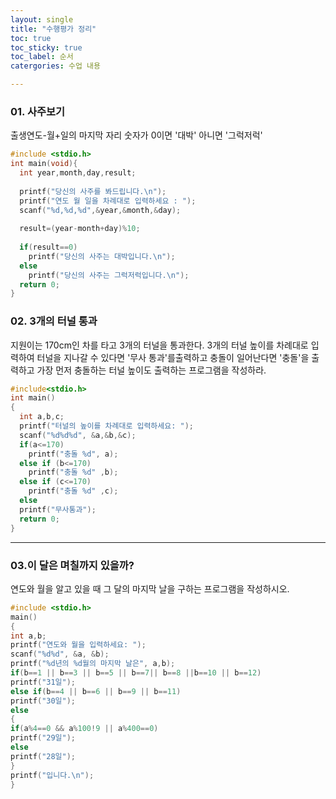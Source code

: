 ```yaml
---
layout: single
title: "수행평가 정리" 
toc: true
toc_sticky: true
toc_label: 순서
catergories: 수업 내용

---
```


### 01. 사주보기 

출생연도-월+일의 마지막 자리 숫자가 0이면 '대박' 아니면 '그럭저럭'
~~~c
#include <stdio.h>
int main(void){ 
  int year,month,day,result;
  
  printf("당신의 사주를 봐드립니다.\n");
  printf("연도 월 일을 차례대로 입력하세요 : ");
  scanf("%d,%d,%d",&year,&month,&day);
  
  result=(year-month+day)%10;
  
  if(result==0)
    printf("당신의 사주는 대박입니다.\n");
  else
    printf("당신의 사주는 그럭저럭입니다.\n");
  return 0;
}
~~~


### 02. 3개의 터널 통과

지원이는 170cm인 차를 타고 3개의 터널을 통과한다. 3개의 터널 높이를 차례대로 입력하여 터널을 지나갈 수 있다면 '무사 통과'를출력하고 충돌이 일어난다면 '충돌'을 출력하고 가장 먼저 충돌하는 터널 높이도 출력하는 프로그램을 작성하라.
~~~c
#include<stdio.h>
int main()
{
  int a,b,c;
  printf("터널의 높이를 차례대로 입력하세요: ");
  scanf("%d%d%d", &a,&b,&c);
  if(a<=170)
    printf("충돌 %d", a);
  else if (b<=170)
    printf("충돌 %d" ,b);
  else if (c<=170)
    printf("충돌 %d" ,c);
  else
  printf("무사통과");
  return 0;
}
~~~
---

### 03.이 달은 며칠까지 있을까?
 연도와 월을 알고 있을 때 그 달의 마지막 날을 구하는 프로그램을 작성하시오.
 ~~~c
 #include <stdio.h>
 main()
 {
 int a,b;
 printf("연도와 월을 입력하세요: ");
 scanf("%d%d", &a, &b);
 printf("%d년의 %d월의 마지막 날은", a,b);
 if(b==1 || b==3 || b==5 || b==7|| b==8 ||b==10 || b==12)
printf("31일");
else if(b==4 || b==6 || b==9 || b==11)
printf("30일");
else
{
if(a%4==0 && a%100!9 || a%400==0)
printf("29일");
else
printf("28일");
}
printf("입니다.\n");
}
~~~
 

